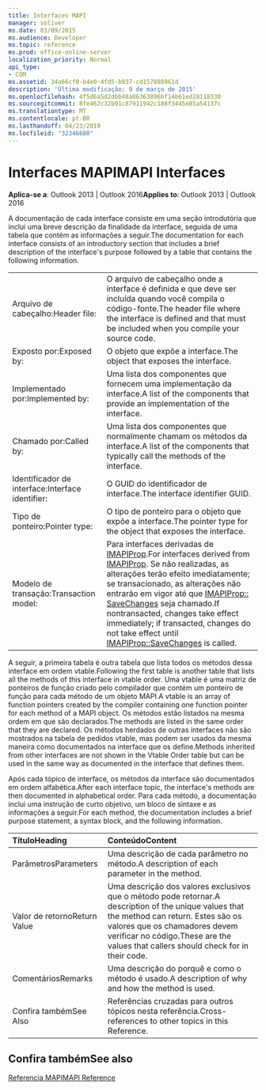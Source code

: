 ```yaml
---
title: Interfaces MAPI
manager: soliver
ms.date: 03/09/2015
ms.audience: Developer
ms.topic: reference
ms.prod: office-online-server
localization_priority: Normal
api_type:
- COM
ms.assetid: 34a66cf0-b4e0-4fd5-b937-cd157888961d
description: 'Última modificação: 9 de março de 2015'
ms.openlocfilehash: 4f5d6a5d2dbb48a86363896bf14b61ed28118330
ms.sourcegitcommit: 8fe462c32b91c87911942c188f3445e85a54137c
ms.translationtype: MT
ms.contentlocale: pt-BR
ms.lasthandoff: 04/23/2019
ms.locfileid: "32346680"
---
```

# <a name="mapi-interfaces"></a><span data-ttu-id="7bd80-103">Interfaces MAPI</span><span class="sxs-lookup"><span data-stu-id="7bd80-103">MAPI Interfaces</span></span>

  
  
<span data-ttu-id="7bd80-104">**Aplica-se a**: Outlook 2013 | Outlook 2016</span><span class="sxs-lookup"><span data-stu-id="7bd80-104">**Applies to**: Outlook 2013 | Outlook 2016</span></span> 
  
<span data-ttu-id="7bd80-105">A documentação de cada interface consiste em uma seção introdutória que inclui uma breve descrição da finalidade da interface, seguida de uma tabela que contém as informações a seguir.</span><span class="sxs-lookup"><span data-stu-id="7bd80-105">The documentation for each interface consists of an introductory section that includes a brief description of the interface's purpose followed by a table that contains the following information.</span></span>
  
|||
|:-----|:-----|
|<span data-ttu-id="7bd80-106">Arquivo de cabeçalho:</span><span class="sxs-lookup"><span data-stu-id="7bd80-106">Header file:</span></span>  <br/> |<span data-ttu-id="7bd80-107">O arquivo de cabeçalho onde a interface é definida e que deve ser incluída quando você compila o código-fonte.</span><span class="sxs-lookup"><span data-stu-id="7bd80-107">The header file where the interface is defined and that must be included when you compile your source code.</span></span>  <br/> |
|<span data-ttu-id="7bd80-108">Exposto por:</span><span class="sxs-lookup"><span data-stu-id="7bd80-108">Exposed by:</span></span>  <br/> |<span data-ttu-id="7bd80-109">O objeto que expõe a interface.</span><span class="sxs-lookup"><span data-stu-id="7bd80-109">The object that exposes the interface.</span></span>  <br/> |
|<span data-ttu-id="7bd80-110">Implementado por:</span><span class="sxs-lookup"><span data-stu-id="7bd80-110">Implemented by:</span></span>  <br/> |<span data-ttu-id="7bd80-111">Uma lista dos componentes que fornecem uma implementação da interface.</span><span class="sxs-lookup"><span data-stu-id="7bd80-111">A list of the components that provide an implementation of the interface.</span></span>  <br/> |
|<span data-ttu-id="7bd80-112">Chamado por:</span><span class="sxs-lookup"><span data-stu-id="7bd80-112">Called by:</span></span>  <br/> |<span data-ttu-id="7bd80-113">Uma lista dos componentes que normalmente chamam os métodos da interface.</span><span class="sxs-lookup"><span data-stu-id="7bd80-113">A list of the components that typically call the methods of the interface.</span></span>  <br/> |
|<span data-ttu-id="7bd80-114">Identificador de interface:</span><span class="sxs-lookup"><span data-stu-id="7bd80-114">Interface identifier:</span></span>  <br/> |<span data-ttu-id="7bd80-115">O GUID do identificador de interface.</span><span class="sxs-lookup"><span data-stu-id="7bd80-115">The interface identifier GUID.</span></span>  <br/> |
|<span data-ttu-id="7bd80-116">Tipo de ponteiro:</span><span class="sxs-lookup"><span data-stu-id="7bd80-116">Pointer type:</span></span>  <br/> |<span data-ttu-id="7bd80-117">O tipo de ponteiro para o objeto que expõe a interface.</span><span class="sxs-lookup"><span data-stu-id="7bd80-117">The pointer type for the object that exposes the interface.</span></span>  <br/> |
|<span data-ttu-id="7bd80-118">Modelo de transação:</span><span class="sxs-lookup"><span data-stu-id="7bd80-118">Transaction model:</span></span>  <br/> |<span data-ttu-id="7bd80-119">Para interfaces derivadas de [IMAPIProp](imapipropiunknown.md).</span><span class="sxs-lookup"><span data-stu-id="7bd80-119">For interfaces derived from [IMAPIProp](imapipropiunknown.md).</span></span> <span data-ttu-id="7bd80-120">Se não realizadas, as alterações terão efeito imediatamente; se transacionado, as alterações não entrarão em vigor até que [IMAPIProp:: SaveChanges](imapiprop-savechanges.md) seja chamado.</span><span class="sxs-lookup"><span data-stu-id="7bd80-120">If nontransacted, changes take effect immediately; if transacted, changes do not take effect until [IMAPIProp::SaveChanges](imapiprop-savechanges.md) is called.</span></span>  <br/> |
   
<span data-ttu-id="7bd80-121">A seguir, a primeira tabela é outra tabela que lista todos os métodos dessa interface em ordem vtable.</span><span class="sxs-lookup"><span data-stu-id="7bd80-121">Following the first table is another table that lists all the methods of this interface in vtable order.</span></span> <span data-ttu-id="7bd80-122">Uma vtable é uma matriz de ponteiros de função criado pelo compilador que contém um ponteiro de função para cada método de um objeto MAPI.</span><span class="sxs-lookup"><span data-stu-id="7bd80-122">A vtable is an array of function pointers created by the compiler containing one function pointer for each method of a MAPI object.</span></span> <span data-ttu-id="7bd80-123">Os métodos estão listados na mesma ordem em que são declarados.</span><span class="sxs-lookup"><span data-stu-id="7bd80-123">The methods are listed in the same order that they are declared.</span></span> <span data-ttu-id="7bd80-124">Os métodos herdados de outras interfaces não são mostrados na tabela de pedidos vtable, mas podem ser usados da mesma maneira como documentados na interface que os define.</span><span class="sxs-lookup"><span data-stu-id="7bd80-124">Methods inherited from other interfaces are not shown in the Vtable Order table but can be used in the same way as documented in the interface that defines them.</span></span>
  
<span data-ttu-id="7bd80-125">Após cada tópico de interface, os métodos da interface são documentados em ordem alfabética.</span><span class="sxs-lookup"><span data-stu-id="7bd80-125">After each interface topic, the interface's methods are then documented in alphabetical order.</span></span> <span data-ttu-id="7bd80-126">Para cada método, a documentação inclui uma instrução de curto objetivo, um bloco de sintaxe e as informações a seguir.</span><span class="sxs-lookup"><span data-stu-id="7bd80-126">For each method, the documentation includes a brief purpose statement, a syntax block, and the following information.</span></span>
  
|<span data-ttu-id="7bd80-127">**Título**</span><span class="sxs-lookup"><span data-stu-id="7bd80-127">**Heading**</span></span>|<span data-ttu-id="7bd80-128">**Conteúdo**</span><span class="sxs-lookup"><span data-stu-id="7bd80-128">**Content**</span></span>|
|:-----|:-----|
|<span data-ttu-id="7bd80-129">Parâmetros</span><span class="sxs-lookup"><span data-stu-id="7bd80-129">Parameters</span></span>  <br/> |<span data-ttu-id="7bd80-130">Uma descrição de cada parâmetro no método.</span><span class="sxs-lookup"><span data-stu-id="7bd80-130">A description of each parameter in the method.</span></span>  <br/> |
|<span data-ttu-id="7bd80-131">Valor de retorno</span><span class="sxs-lookup"><span data-stu-id="7bd80-131">Return Value</span></span>  <br/> |<span data-ttu-id="7bd80-132">Uma descrição dos valores exclusivos que o método pode retornar.</span><span class="sxs-lookup"><span data-stu-id="7bd80-132">A description of the unique values that the method can return.</span></span> <span data-ttu-id="7bd80-133">Estes são os valores que os chamadores devem verificar no código.</span><span class="sxs-lookup"><span data-stu-id="7bd80-133">These are the values that callers should check for in their code.</span></span>  <br/> |
|<span data-ttu-id="7bd80-134">Comentários</span><span class="sxs-lookup"><span data-stu-id="7bd80-134">Remarks</span></span>  <br/> |<span data-ttu-id="7bd80-135">Uma descrição do porquê e como o método é usado.</span><span class="sxs-lookup"><span data-stu-id="7bd80-135">A description of why and how the method is used.</span></span>  <br/> |
|<span data-ttu-id="7bd80-136">Confira também</span><span class="sxs-lookup"><span data-stu-id="7bd80-136">See Also</span></span>  <br/> |<span data-ttu-id="7bd80-137">Referências cruzadas para outros tópicos nesta referência.</span><span class="sxs-lookup"><span data-stu-id="7bd80-137">Cross-references to other topics in this Reference.</span></span>  <br/> |
   
## <a name="see-also"></a><span data-ttu-id="7bd80-138">Confira também</span><span class="sxs-lookup"><span data-stu-id="7bd80-138">See also</span></span>



[<span data-ttu-id="7bd80-139">Referencia MAPI</span><span class="sxs-lookup"><span data-stu-id="7bd80-139">MAPI Reference</span></span>](mapi-reference.md)

